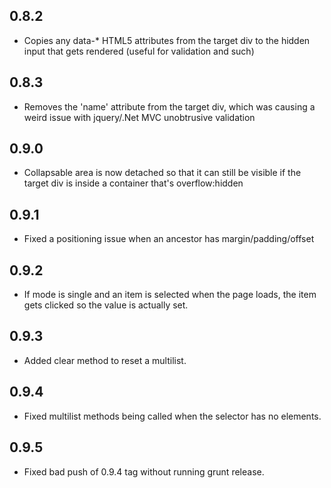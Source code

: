## 0.8.2

- Copies any data-* HTML5 attributes from the target div to the hidden input that gets rendered (useful for validation and such)

## 0.8.3

- Removes the 'name' attribute from the target div, which was causing a weird issue with jquery/.Net MVC unobtrusive validation

## 0.9.0

- Collapsable area is now detached so that it can still be visible if the target div is inside a container that's overflow:hidden

## 0.9.1

- Fixed a positioning issue when an ancestor has margin/padding/offset

## 0.9.2

- If mode is single and an item is selected when the page loads, the item gets clicked so the value is actually set.

## 0.9.3

- Added clear method to reset a multilist.

## 0.9.4

- Fixed multilist methods being called when the selector has no elements. 

## 0.9.5

- Fixed bad push of 0.9.4 tag without running grunt release.